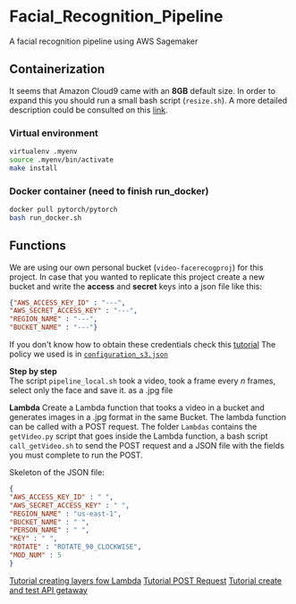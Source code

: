 # Facial_Recognition_Pipeline
A facial recognition pipeline using AWS Sagemaker

## Containerization 

It seems that Amazon Cloud9 came with an **8GB** default size.
In order to expand this you should run a small bash script (`resize.sh`).
A more detailed description could be consulted on this [link](https://docs.aws.amazon.com/cloud9/latest/user-guide/move-environment.html).

### Virtual environment
```bash
virtualenv .myenv
source .myenv/bin/activate
make install
```

### Docker container (need to finish run_docker)

```bash
docker pull pytorch/pytorch
bash run_docker.sh
```

## Functions 

We are using our own personal bucket (`video-facerecogproj`) for this project. 
In case that you wanted to replicate this project create a new bucket and write the **access** and **secret** keys into a json file like this:
```json
{"AWS_ACCESS_KEY_ID" : "---",
"AWS_SECRET_ACCESS_KEY" : "---",
"REGION_NAME" : "---",
"BUCKET_NAME" : "---"}
```
If you don't know how to obtain these credentials check this [tutorial](https://preventdirectaccess.com/docs/amazon-s3-quick-start-guide/)
The policy we used is in [`configuration_s3.json`](https://raw.githubusercontent.com/joaquinmenendez/Facial_Recognition_Pipeline/master/multimedia/configuration_s3.json?token=AKLBVDXAUB7C5CAKASBDOEC6VD47Q)


**Step by step**<br>
The script `pipeline_local.sh` took a video, took a frame every *n* frames, select only the face and save it. as a .jpg file


**Lambda**
Create a Lambda function that tooks a video in a bucket and generates images in a .jpg format in the same Bucket.
The lambda function can be called with a POST request.
The folder `Lambdas` contains the `getVideo.py` script that goes inside the Lambda function,
a bash script `call_getVideo.sh` to send the POST request and a JSON file with the fields you must complete to run the POST.

Skeleton of the JSON file: 
```json
{
"AWS_ACCESS_KEY_ID" : " ",
"AWS_SECRET_ACCESS_KEY" : " ",
"REGION_NAME" : "us-east-1",
"BUCKET_NAME" : " ",
"PERSON_NAME" : " ",
"KEY" : " ",
"ROTATE" : "ROTATE_90_CLOCKWISE",
"MOD_NUM" : 5 
}
```

[Tutorial creating layers fow Lambda](https://medium.com/@avijitsarkar123/how-lambda-layer-reduced-my-deployment-package-size-b571ebff79f1)
[Tutorial POST Request](https://docs.aws.amazon.com/apigateway/latest/developerguide/integrating-api-with-aws-services-lambda.html#api-as-lambda-proxy-expose-post-method-with-json-body-to-call-lambda-function)
[Tutorial create and test API getaway](https://docs.aws.amazon.com/apigateway/latest/developerguide/api-gateway-create-api-as-simple-proxy-for-lambda.html#api-gateway-create-api-as-simple-proxy-for-lambda-test)
